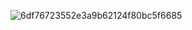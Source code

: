 ![6df76723552e3a9b62124f80bc5f6685](https://github.com/user-attachments/assets/1762eb7d-727c-4723-93e5-965064f26f60)
